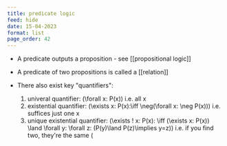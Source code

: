 ```yaml
---
title: predicate logic
feed: hide
date: 15-04-2023
format: list
page_order: 42
---
```



- A predicate outputs a proposition - see [[propositional logic]]
- A predicate of two propositions is called a [[relation]]

- There also exist key "quantifiers":
	1. univeral quantifier:  \(\forall x: P(x)\)  i.e. all x
	2. existential quantifier:  \(\exists x: P(x):\iff \neg(\forall x: \neg P(x))\)  i.e. suffices just one x
	3. unique existential quantifier:  \(\exists ! x: P(x): \iff (\exists x: P(x)) \land \forall y: \forall z: (P(y)\land P(z)\implies y=z)\)  i.e. if you find two, they're the same
 \(